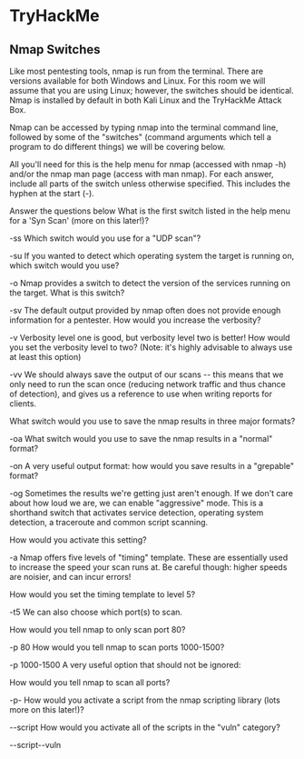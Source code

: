 # TryHackMe

## Nmap Switches

Like most pentesting tools, nmap is run from the terminal. There are versions available for both Windows and Linux. For this room we will assume that you are using Linux; however, the switches should be identical. Nmap is installed by default in both Kali Linux and the TryHackMe Attack Box.

Nmap can be accessed by typing nmap into the terminal command line, followed by some of the "switches" (command arguments which tell a program to do different things) we will be covering below.

All you'll need for this is the help menu for nmap (accessed with nmap -h) and/or the nmap man page (access with man nmap). For each answer, include all parts of the switch unless otherwise specified. This includes the hyphen at the start (-).

Answer the questions below
What is the first switch listed in the help menu for a 'Syn Scan' (more on this later!)?

-ss
Which switch would you use for a "UDP scan"?

-su
If you wanted to detect which operating system the target is running on, which switch would you use?

-o
Nmap provides a switch to detect the version of the services running on the target. What is this switch?

-sv
The default output provided by nmap often does not provide enough information for a pentester. How would you increase the verbosity?

-v
Verbosity level one is good, but verbosity level two is better! How would you set the verbosity level to two?
(Note: it's highly advisable to always use at least this option)

-vv
We should always save the output of our scans -- this means that we only need to run the scan once (reducing network traffic and thus chance of detection), and gives us a reference to use when writing reports for clients.

What switch would you use to save the nmap results in three major formats?

-oa
What switch would you use to save the nmap results in a "normal" format?

-on
A very useful output format: how would you save results in a "grepable" format?

-og
Sometimes the results we're getting just aren't enough. If we don't care about how loud we are, we can enable "aggressive" mode. This is a shorthand switch that activates service detection, operating system detection, a traceroute and common script scanning.

How would you activate this setting?

-a
Nmap offers five levels of "timing" template. These are essentially used to increase the speed your scan runs at. Be careful though: higher speeds are noisier, and can incur errors!

How would you set the timing template to level 5?

-t5
We can also choose which port(s) to scan.

How would you tell nmap to only scan port 80?

-p 80
How would you tell nmap to scan ports 1000-1500?

-p 1000-1500
A very useful option that should not be ignored:

How would you tell nmap to scan all ports?

-p-
How would you activate a script from the nmap scripting library (lots more on this later!)?

--script
How would you activate all of the scripts in the "vuln" category?

--script--vuln
